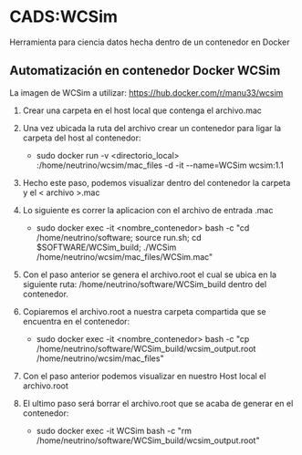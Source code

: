 # CADS:WCSim
Herramienta para ciencia datos hecha dentro de un contenedor en Docker


## Automatización en contenedor Docker WCSim

La imagen de WCSim a utilizar: https://hub.docker.com/r/manu33/wcsim

1. Crear una carpeta en el host local que contenga el archivo.mac 
2. Una vez ubicada la ruta del archivo crear un contenedor para ligar la carpeta del host al contenedor:
   * sudo docker run -v <directorio_local> :/home/neutrino/wcsim/mac_files -d -it --name=WCSim wcsim:1.1
   
3. Hecho este paso, podemos visualizar dentro del contenedor la carpeta y el < archivo >.mac

5. Lo siguiente es correr la aplicacion con el archivo de entrada .mac
    * sudo docker exec -it <nombre_contenedor> bash -c "cd /home/neutrino/software; source run.sh; cd $SOFTWARE/WCSim_build; ./WCSim /home/neutrino/wcsim/mac_files/WCSim.mac"
  
5. Con el paso anterior se genera el archivo.root el cual se ubica en la siguiente ruta: /home/neutrino/software/WCSim_build dentro del contenedor.
6.  Copiaremos el archivo.root a nuestra carpeta compartida que se encuentra en el contenedor:
    * sudo docker exec -it <nombre_contenedor> bash -c "cp /home/neutrino/software/WCSim_build/wcsim_output.root /home/neutrino/wcsim/mac_files"
    
7. Con el paso anterior podemos visualizar en nuestro Host local el archivo.root
8. El ultimo paso será borrar el archivo.root que se acaba de generar en el contenedor:
    * sudo docker exec -it WCSim bash -c "rm /home/neutrino/software/WCSim_build/wcsim_output.root"

